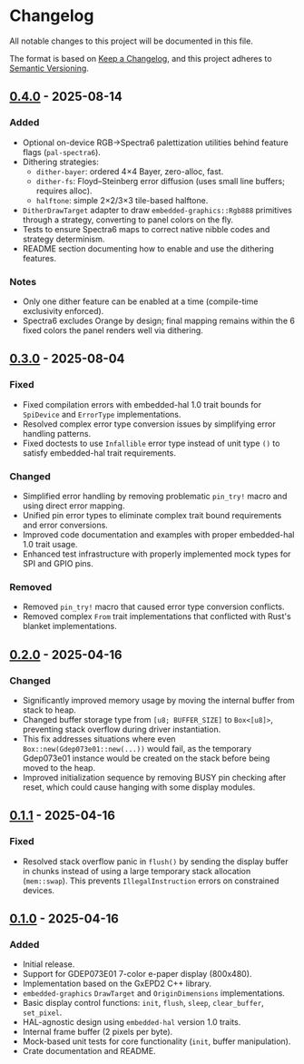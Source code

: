 # Changelog

All notable changes to this project will be documented in this file.

The format is based on [Keep a Changelog](https://keepachangelog.com/en/1.0.0/),
and this project adheres to [Semantic Versioning](https://semver.org/spec/v2.0.0.html).

## [0.4.0] - 2025-08-14

### Added

- Optional on-device RGB→Spectra6 palettization utilities behind feature flags (`pal-spectra6`).
- Dithering strategies:
  - `dither-bayer`: ordered 4×4 Bayer, zero-alloc, fast.
  - `dither-fs`: Floyd–Steinberg error diffusion (uses small line buffers; requires alloc).
  - `halftone`: simple 2×2/3×3 tile-based halftone.
- `DitherDrawTarget` adapter to draw `embedded-graphics::Rgb888` primitives through a strategy, converting to panel colors on the fly.
- Tests to ensure Spectra6 maps to correct native nibble codes and strategy determinism.
- README section documenting how to enable and use the dithering features.

### Notes

- Only one dither feature can be enabled at a time (compile-time exclusivity enforced).
- Spectra6 excludes Orange by design; final mapping remains within the 6 fixed colors the panel renders well via dithering.

## [0.3.0] - 2025-08-04

### Fixed

- Fixed compilation errors with embedded-hal 1.0 trait bounds for `SpiDevice` and `ErrorType` implementations.
- Resolved complex error type conversion issues by simplifying error handling patterns.
- Fixed doctests to use `Infallible` error type instead of unit type `()` to satisfy embedded-hal trait requirements.

### Changed

- Simplified error handling by removing problematic `pin_try!` macro and using direct error mapping.
- Unified pin error types to eliminate complex trait bound requirements and error conversions.
- Improved code documentation and examples with proper embedded-hal 1.0 trait usage.
- Enhanced test infrastructure with properly implemented mock types for SPI and GPIO pins.

### Removed

- Removed `pin_try!` macro that caused error type conversion conflicts.
- Removed complex `From` trait implementations that conflicted with Rust's blanket implementations.

## [0.2.0] - 2025-04-16

### Changed

- Significantly improved memory usage by moving the internal buffer from stack to heap.
- Changed buffer storage type from `[u8; BUFFER_SIZE]` to `Box<[u8]>`, preventing stack overflow during driver instantiation.
- This fix addresses situations where even `Box::new(Gdep073e01::new(...))` would fail, as the temporary Gdep073e01 instance would be created on the stack before being moved to the heap.
- Improved initialization sequence by removing BUSY pin checking after reset, which could cause hanging with some display modules.

## [0.1.1] - 2025-04-16

### Fixed

- Resolved stack overflow panic in `flush()` by sending the display buffer in chunks instead of using a large temporary stack allocation (`mem::swap`). This prevents `IllegalInstruction` errors on constrained devices.

## [0.1.0] - 2025-04-16

### Added

- Initial release.
- Support for GDEP073E01 7-color e-paper display (800x480).
- Implementation based on the GxEPD2 C++ library.
- `embedded-graphics` `DrawTarget` and `OriginDimensions` implementations.
- Basic display control functions: `init`, `flush`, `sleep`, `clear_buffer`, `set_pixel`.
- HAL-agnostic design using `embedded-hal` version 1.0 traits.
- Internal frame buffer (2 pixels per byte).
- Mock-based unit tests for core functionality (`init`, buffer manipulation).
- Crate documentation and README.

[0.4.0]: https://github.com/xandronak/gdep073e01/compare/v0.3.0...v0.4.0
[0.3.0]: https://github.com/xandronak/gdep073e01/compare/v0.2.0...v0.3.0
[0.2.0]: https://github.com/xandronak/gdep073e01/compare/v0.1.1...v0.2.0
[0.1.1]: https://github.com/xandronak/gdep073e01/compare/v0.1.0...v0.1.1
[0.1.0]: https://github.com/xandronak/gdep073e01/releases/tag/v0.1.0
